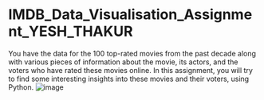 # IMDB_Data_Visualisation_Assignment_YESH_THAKUR
You have the data for the 100 top-rated movies from the past decade along with various pieces of information about the movie, its actors, and the voters who have rated these movies online. In this assignment, you will try to find some interesting insights into these movies and their voters, using Python.
![image](https://user-images.githubusercontent.com/81696335/137558988-cc0435a9-d464-465c-8496-7c106ddc88b4.png)

